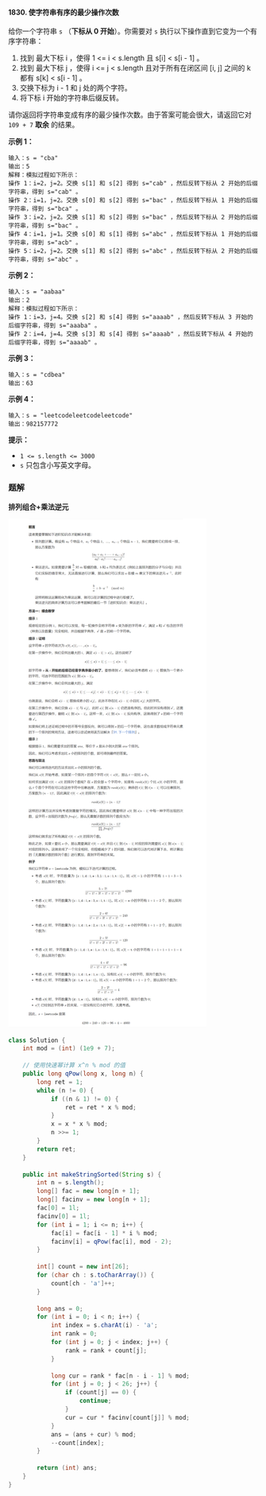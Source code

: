#### 1830. 使字符串有序的最少操作次数

给你一个字符串 `s` （**下标从 0 开始**）。你需要对 `s` 执行以下操作直到它变为一个有序字符串：

1. 找到 最大下标 i ，使得 1 <= i < s.length 且 s[i] < s[i - 1] 。
2. 找到 最大下标 j ，使得 i <= j < s.length 且对于所有在闭区间 [i, j] 之间的 k 都有 s[k] < s[i - 1] 。
3. 交换下标为 i - 1 和 j 处的两个字符。
4. 将下标 i 开始的字符串后缀反转。

请你返回将字符串变成有序的最少操作次数。由于答案可能会很大，请返回它对 `109 + 7` **取余** 的结果。

**示例 1：**

```shell
输入：s = "cba"
输出：5
解释：模拟过程如下所示：
操作 1：i=2，j=2。交换 s[1] 和 s[2] 得到 s="cab" ，然后反转下标从 2 开始的后缀字符串，得到 s="cab" 。
操作 2：i=1，j=2。交换 s[0] 和 s[2] 得到 s="bac" ，然后反转下标从 1 开始的后缀字符串，得到 s="bca" 。
操作 3：i=2，j=2。交换 s[1] 和 s[2] 得到 s="bac" ，然后反转下标从 2 开始的后缀字符串，得到 s="bac" 。
操作 4：i=1，j=1。交换 s[0] 和 s[1] 得到 s="abc" ，然后反转下标从 1 开始的后缀字符串，得到 s="acb" 。
操作 5：i=2，j=2。交换 s[1] 和 s[2] 得到 s="abc" ，然后反转下标从 2 开始的后缀字符串，得到 s="abc" 。
```

**示例 2：**

```shell
输入：s = "aabaa"
输出：2
解释：模拟过程如下所示：
操作 1：i=3，j=4。交换 s[2] 和 s[4] 得到 s="aaaab" ，然后反转下标从 3 开始的后缀字符串，得到 s="aaaba" 。
操作 2：i=4，j=4。交换 s[3] 和 s[4] 得到 s="aaaab" ，然后反转下标从 4 开始的后缀字符串，得到 s="aaaab" 。
```

**示例 3：**

```shell
输入：s = "cdbea"
输出：63
```

**示例 4：**

```shell
输入：s = "leetcodeleetcodeleetcode"
输出：982157772
```

**提示：**

- `1 <= s.length <= 3000`
- `s` 只包含小写英文字母。

### 题解

**排列组合+乘法逆元**

![image-20220308081358111](./images/使字符串有序的最少操作次数/1.jpg)

```java
class Solution {
    int mod = (int) (1e9 + 7);

    // 使用快速幂计算 x^n % mod 的值
    public long qPow(long x, long n) {
        long ret = 1;
        while (n != 0) {
            if ((n & 1) != 0) {
                ret = ret * x % mod;
            }
            x = x * x % mod;
            n >>= 1;
        }
        return ret;
    }

    public int makeStringSorted(String s) {
        int n = s.length();
        long[] fac = new long[n + 1];
        long[] facinv = new long[n + 1];
        fac[0] = 1l;
        facinv[0] = 1l;
        for (int i = 1; i <= n; i++) {
            fac[i] = fac[i - 1] * i % mod;
            facinv[i] = qPow(fac[i], mod - 2);
        }

        int[] count = new int[26];
        for (char ch : s.toCharArray()) {
            count[ch - 'a']++;
        }

        long ans = 0;
        for (int i = 0; i < n; i++) {
            int index = s.charAt(i) - 'a';
            int rank = 0;
            for (int j = 0; j < index; j++) {
                rank = rank + count[j];
            }

            long cur = rank * fac[n - i - 1] % mod;
            for (int j = 0; j < 26; j++) {
                if (count[j] == 0) {
                    continue;
                }
                cur = cur * facinv[count[j]] % mod;
            }
            ans = (ans + cur) % mod;
            --count[index];
        }

        return (int) ans;
    }
}
```

